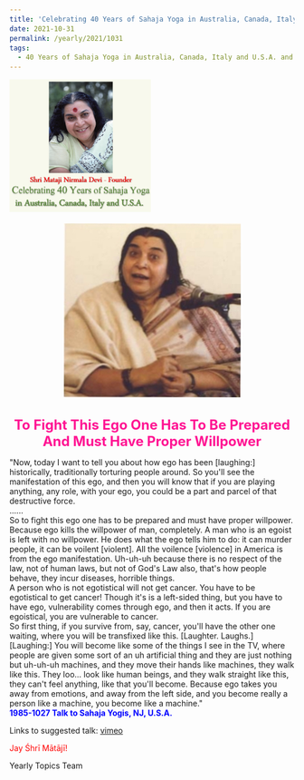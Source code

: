 ```yaml
---
title: 'Celebrating 40 Years of Sahaja Yoga in Australia, Canada, Italy and U.S.A. and its Culture, Post 40'
date: 2021-10-31
permalink: /yearly/2021/1031
tags:
  - 40 Years of Sahaja Yoga in Australia, Canada, Italy and U.S.A. and its Culture
---
```


<div style="text-align: left"><img src="/images/Celebrating40YearsSahajaYoga.png" width="250" /></div><br>

<div style="text-align: center"><img src="/images/image822_Photo_credit_Mark_Taylor.jpg" /></div>

<br>
<p style="color:DeepPink; text-align:center">
<font size="+2"><b>To Fight This Ego One Has To Be Prepared And Must Have Proper Willpower</b><br></font>
</p>

<p>
"Now, today I want to tell you about how ego has been [laughing:] historically, traditionally torturing people around. So you'll see the manifestation of this ego, and then you will know that if you are playing anything, any role, with your ego, you could be a part and parcel of that destructive force.<br>
......<br>
So to fight this ego one has to be prepared and must have proper willpower. Because ego kills the willpower of man, completely. A man who is an egoist is left with no willpower. He does what the ego tells him to do: it can murder people, it can be voilent [violent]. All the voilence [violence] in America is from the ego manifestation. Uh-uh-uh because there is no respect of the law, not of human laws, but not of God's Law also, that's how people behave, they incur diseases, horrible things.<br>
A person who is not egotistical will not get cancer. You have to be egotistical to get cancer! Though it's is a left-sided thing, but you have to have ego, vulnerability comes through ego, and then it acts. If you are egoistical, you are vulnerable to cancer.<br>
So first thing, if you survive from, say, cancer, you'll have the other one waiting, where you will be transfixed like this. [Laughter. Laughs.] [Laughing:] You will become like some of the things I see in the TV, where people are given some sort of an uh artificial thing and they are just nothing but uh-uh-uh machines, and they move their hands like machines, they walk like this. They loo... look like human beings, and they walk straight like this, they can't feel anything, like that you'll become. Because ego takes you away from emotions, and away from the left side, and you become really a person like a machine, you become like a machine."<br>
<font color="blue"><b>1985-1027 Talk to Sahaja Yogis, NJ, U.S.A.</b></font><br>
</p>

Links to suggested talk: <a href="https://vimeo.com/24065661"> vimeo</a><br>

<p style="color:red;">Jay Śhrī Mātājī!<br></p>

Yearly Topics Team